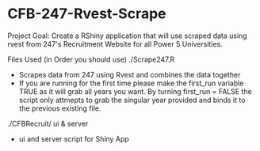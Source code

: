 # CFB-247-Rvest-Scrape
Project Goal: Create a RShiny application that will use scraped data using rvest from 247's Recruitment Website for all Power 5 Universities.

Files Used (in Order you should use)
./Scrape247.R
- Scrapes data from 247 using Rvest and combines the data together
- If you are running for the first time please make the first_run variable TRUE as it will grab all years you want. By turning first_run = FALSE the script only attmepts to grab the singular year provided and binds it to the previous existing file.

./CFBRecruit/ ui & server
- ui and server script for Shiny App
